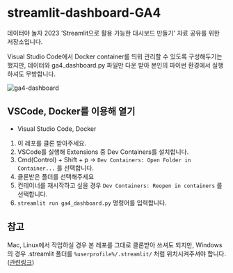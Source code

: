 # streamlit-dashboard-GA4

데이터야 놀자 2023 'Streamlit으로 활용 가능한 대시보드 만들기' 자료 공유를 위한 저장소입니다.  

Visual Studio Code에서 Docker container를 띄워 관리할 수 있도록 구성해두기는 했지만, 데이터와 ga4_dashboard.py 파일만 다운 받아 본인의 파이썬 환경에서 실행하셔도 무방합니다.

![ga4-dashboard](https://github.com/ycseong07/streamlit-dashboard-GA4/assets/48194852/52abd8f8-f43b-428e-b73a-909a09a6876f)

## VSCode, Docker를 이용해 열기
- Visual Studio Code, Docker

1. 이 레포를 클론 받아주세요.
2. VSCode를 실행해 Extensions 중 Dev Containers를 설치합니다.
3. Cmd(Control) + Shift + p -> `Dev Containers: Open Folder in Container...` 를 선택합니다.
4. 클론받은 폴더를 선택해주세요
5. 컨테이너를 재시작하고 싶을 경우 `Dev Containers: Reopen in containers` 를 선택합니다.
6. `streamlit run ga4_dashboard.py` 명령어를 입력합니다.

## 참고
Mac, Linux에서 작업하실 경우 본 레포를 그대로 클론받아 쓰셔도 되지만, Windows의 경우 .streamlit 폴더를 `%userprofile%/.streamlit/` 처럼 위치시켜주셔야 합니다. ([관련링크](https://docs.streamlit.io/library/advanced-features/configuration#set-configuration-options))
